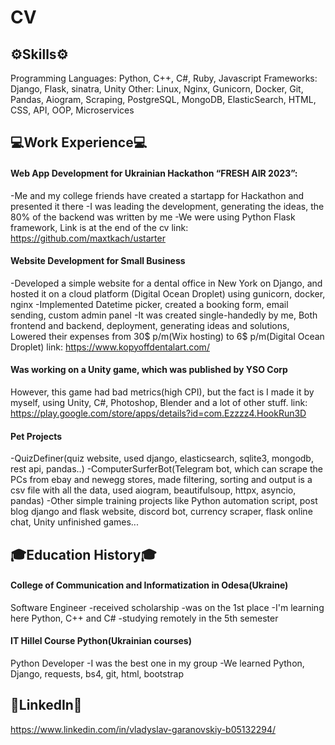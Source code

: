 # CV

## ⚙️Skills⚙️
Programming Languages: Python, C++, C#, Ruby, Javascript
Frameworks: Django, Flask, sinatra, Unity
Other: Linux, Nginx, Gunicorn, Docker, Git, Pandas, Aiogram, Scraping, PostgreSQL, MongoDB, ElasticSearch, HTML, CSS, API, OOP, Microservices

## 💻Work Experience💻

#### Web App Development for Ukrainian Hackathon “FRESH AIR 2023”:
  -Me and my college friends have created a startapp for Hackathon and presented it there
  -I was leading the development, generating the ideas, the 80% of the backend was written by me
  -We were using Python Flask framework, Link is at the end of the cv
  link: https://github.com/maxtkach/ustarter
#### Website Development for Small Business
  -Developed a simple website for a dental office in New York on Django, and hosted it on a cloud platform (Digital Ocean Droplet) using gunicorn, docker, nginx
  -Implemented Datetime picker, created a booking form, email sending, custom admin panel
  -It was created single-handedly by me, Both frontend and backend, deployment, generating ideas and solutions, Lowered their expenses from 30$ p/m(Wix hosting) to 6$ p/m(Digital Ocean Droplet)
  link: https://www.kopyoffdentalart.com/
#### Was working on a Unity game, which was published by YSO Corp
  However, this game had bad metrics(high CPI), but the fact is I made it by myself, using Unity, C#, Photoshop, Blender and a lot of other stuff. 
  link: https://play.google.com/store/apps/details?id=com.Ezzzz4.HookRun3D
#### Pet Projects
  -QuizDefiner(quiz website, used django, elasticsearch, sqlite3, mongodb, rest api, pandas..) 
  -ComputerSurferBot(Telegram bot, which can scrape the PCs from ebay and newegg stores, made filtering, sorting and output is a csv file with all the data, used aiogram, beautifulsoup, httpx, asyncio, pandas)
  -Other simple training projects like Python automation script, post blog django and flask website, discord bot, currency scraper, flask online chat, Unity unfinished games...

## 🎓Education History🎓

#### College of Communication and Informatization in Odesa(Ukraine)
Software Engineer
-received scholarship
-was on the 1st place
-I'm learning here Python, C++ and C#
-studying remotely in the 5th semester
#### IT Hillel Course Python(Ukrainian courses)
Python Developer
-I was the best one in my group
-We learned Python, Django, requests, bs4, git, html, bootstrap

## 📎LinkedIn📎

https://www.linkedin.com/in/vladyslav-garanovskiy-b05132294/
  
